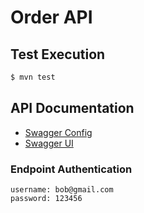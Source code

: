# Order API

## Test Execution
```bash
$ mvn test
```

## API Documentation
- [Swagger Config](http://localhost:8080/api-docs/swagger-config)
- [Swagger UI](http://localhost:8080/index.html)

### Endpoint Authentication
```
username: bob@gmail.com
password: 123456
```